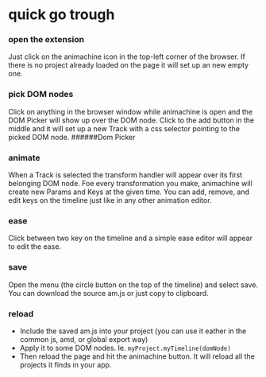 # quick go trough

### open the extension
Just click on the animachine icon in the top-left corner of the browser. If there is no project already loaded on the page it will set up an new empty one.

### pick DOM nodes
Click on anything in the browser window while animachine is open and the DOM Picker will show up over the DOM node. Click to the add button in the middle and it will set up a new Track with a css selector pointing to the picked DOM node.
######Dom Picker

### animate
When a Track is selected the transform handler will appear over its first belonging DOM node. Foe every transformation you make, animachine will create new Params and Keys at the given time. You can add, remove, and edit keys on the timeline just like in any other animation editor.

### ease
Click between two key on the timeline and a simple ease editor will appear to edit the ease.

### save
Open the menu (the circle button on the top of the timeline) and select save. You can download the source am.js or just copy to clipboard.


### reload
 - Include the saved am.js into your project (you can use it eather in the common js, amd, or global export way)
 - Apply it to some DOM nodes. Ie. ```myProject.myTimeline(domNode)```
 - Then reload the page and hit the animachine button. It will reload all the projects it finds in your app.
